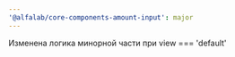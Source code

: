```yaml
---
'@alfalab/core-components-amount-input': major
---
```


Изменена логика минорной части при view === 'default'
